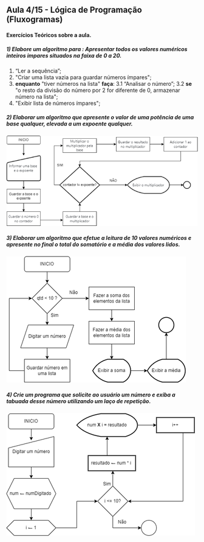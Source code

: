 ## Aula 4/15 - Lógica de Programação (Fluxogramas)

#### Exercícios Teóricos sobre a aula. 
##### 1) Elabore um algoritmo para : Apresentar todos os valores numéricos inteiros impares situados na faixa de 0 a 20.

 1. “Ler a sequência”;
 2. "Criar uma lista vazia para guardar números ímpares";
 3.  **enquanto** "tiver números na lista" **faça**:
 3.1 “Analisar o número”;
 3.2 **se** "o resto da divisão do número por 2 for diferente de 0, armazenar número na lista";
 4. "Exibir lista de números ímpares";

#####  2) Elaborar um algoritmo que apresente o  valor de uma potência de uma base qualquer, elevada a um expoente qualquer. 
![diagrama1](https://github.com/patinaomi/exercicios-programacao-csharp-senai/blob/main/semana1/diagrama1.png)

##### 3) Elaborar um algoritmo que efetue a leitura de 10 valores numéricos e apresente no final o total do somatório e a média dos valores lidos.
![diagrama2](https://github.com/patinaomi/exercicios-programacao-csharp-senai/blob/main/semana1/diagrama2.png)

##### 4) Crie um programa que solicite ao usuário um número e exiba a tabuada desse número utilizando um laço de repetição.
![diagrama3](https://github.com/patinaomi/exercicios-programacao-csharp-senai/blob/main/semana1/diagrama3.png)
